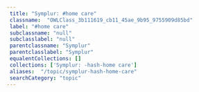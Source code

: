 ```yaml
--- 
 title: "Symplur: #home care" 
 classname:  "OWLClass_3b111619_cb11_45ae_9b95_9755909d85bd" 
 label: "#home care" 
 subclassname: "null" 
 subclasslabel: "null" 
 parentclassname: "Symplur" 
 parentclasslabel: "Symplur" 
 equalentCollections: [] 
 collections: ['Symplur: -hash-home care']
 aliases:  "/topic/symplur-hash-home-care"  
 searchCategory: "topic" 
---
```

